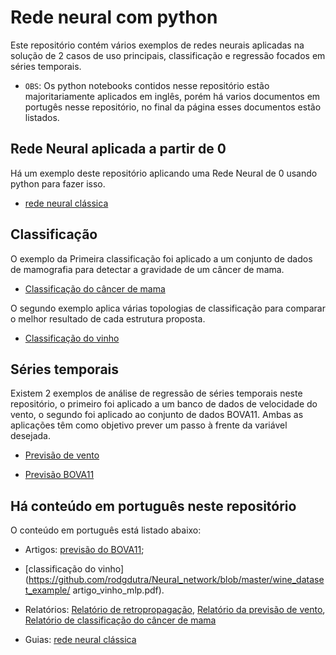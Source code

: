 # Rede neural com python

Este repositório contém vários exemplos de redes neurais aplicadas na solução de 2 casos de uso principais, classificação e regressão focados em séries temporais.

* `OBS`: Os python notebooks contidos nesse repositório estão majoritariamente aplicados em inglês, porém há varios documentos em portugês nesse repositório, no final da página esses documentos estão listados.

## Rede Neural aplicada a partir de 0
Há um exemplo deste repositório aplicando uma Rede Neural de 0 usando python para fazer isso.
* [rede neural clássica](https://github.com/rodgdutra/Neural_network/blob/master/classic_neural_net/classic_net.ipynb)

## Classificação
O exemplo da Primeira classificação foi aplicado a um conjunto de dados de mamografia para detectar a gravidade de um câncer de mama.
* [Classificação do câncer de mama](https://github.com/rodgdutra/Neural_network/blob/master/mamografy_dataset_example/mamografy_classification.ipynb)

O segundo exemplo aplica várias topologias de classificação para comparar o melhor resultado de cada estrutura proposta.

* [Classificação do vinho](https://github.com/rodgdutra/Neural_network/tree/master/wine_dataset_example)

## Séries temporais
Existem 2 exemplos de análise de regressão de séries temporais neste repositório, o primeiro foi aplicado a um banco de dados de velocidade do vento, o segundo foi aplicado ao conjunto de dados BOVA11. Ambas as aplicações têm como objetivo prever um passo à frente da variável desejada.
* [Previsão de vento](https://github.com/rodgdutra/Neural_network/blob/master/time_series_wind/wind_prediction.ipynb)

* [Previsão BOVA11](https://github.com/rodgdutra/Neural_network/blob/master/time_series_bovespa/ibov_time_series.ipynb)

## Há conteúdo em português neste repositório
O conteúdo em português está listado abaixo:
* Artigos: [previsão do BOVA11](https://github.com/rodgdutra/Neural_network/blob/master/time_series_bovespa/artigo_bova11.pdf); 

* [classificação do vinho](https://github.com/rodgdutra/Neural_network/blob/master/wine_dataset_example/ artigo_vinho_mlp.pdf).

* Relatórios: [Relatório de retropropagação](https://github.com/rodgdutra/Neural_network/blob/master/classic_neural_net/Relatorio_Back_Propagation%20(3).pdf), [Relatório da previsão de vento](https://github.com/rodgdutra/Neural_network/blob/master/time_series_wind/Relatorio_velocidade_do_vento.pdf), [Relatório de classificação do câncer de mama](https://github.com/rodgdutra/Neural_network/blob/master/mamografy_dataset_example/Relatorio_mamografia.pdf)

* Guias: [rede neural clássica](https://github.com/rodgdutra/Neural_network/blob/master/classic_neural_net/classic_net.ipynb)
